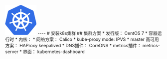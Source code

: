 <img src="https://github.com/2016jyy/create_k8s_cluster/raw/master/logo/logo.png" width="100"/>
----
# 安装k8s集群
## 集群方案
* 发行版： CentOS 7
* 容器运行时
* 内核：
* 网络方案： Calico
* kube-proxy mode: IPVS
* master 高可用方案： HAProxy keepalived
* DNS插件： CoreDNS
* metrics插件： metrics-server
* 界面： kubernetes-dashboard

